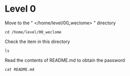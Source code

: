 
# Level 0
Move to the " </home/level/00_weclome> " directory
```ssh
cd /home/level/00_weclome
```
Check the item in this directory
```ssh
ls
```
Read the contents of README.md to obtain the password
```ssh
cat README.md
```
